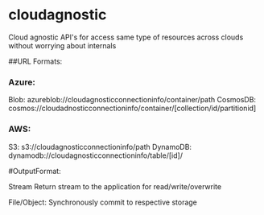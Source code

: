 # cloudagnostic
Cloud agnostic API's for access same type of resources across clouds without worrying about internals

##URL Formats:
### Azure:

Blob: azureblob://cloudagnosticconnectioninfo/container/path
CosmosDB: cosmos://cloudadnosticconnectioninfo/container/[collection/id/partitionid]

### AWS:

S3: s3://cloudagnosticconnectioninfo/path
DynamoDB: dynamodb://cloudagnosticconnectioninfo/table/[id]/

#OutputFormat:

Stream
  Return stream to the application for read/write/overwrite

File/Object:
  Synchronously commit to respective storage
